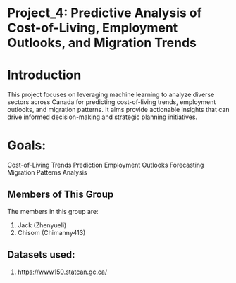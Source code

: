# Project_4: Predictive Analysis of Cost-of-Living, Employment Outlooks, and Migration Trends

# Introduction

This project focuses on leveraging machine learning to analyze diverse sectors across Canada for predicting cost-of-living trends, employment outlooks, and migration patterns. It aims provide actionable insights that can drive informed decision-making and strategic planning initiatives.

# Goals:

Cost-of-Living Trends Prediction
Employment Outlooks Forecasting
Migration Patterns Analysis


## Members of This Group

The members in this group are:
1. Jack (Zhenyueli)
2. Chisom (Chimanny413)   

## Datasets used:
1. https://www150.statcan.gc.ca/
   
